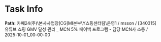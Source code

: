 # Task Info

**Path:** 카페24(주)\본사사업장\[CG]MI본부\Y쇼핑센터팀\운영1 / msson / [340315] 유튜브 쇼핑 GMV 달성 관리 _ MCN 5% 페이백 프로그램 - 담당 MCN사 소통 / 2025-10-01_00-00-00

